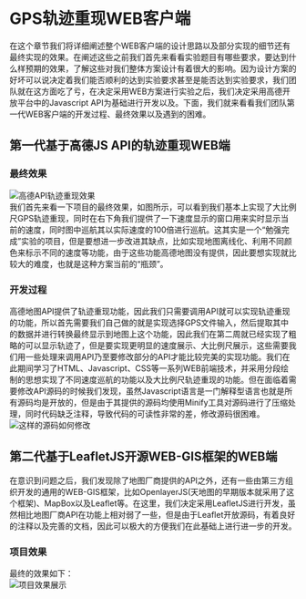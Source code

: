# GPS轨迹重现WEB客户端
在这个章节我们将详细阐述整个WEB客户端的设计思路以及部分实现的细节还有最终实现的效果。在阐述这些之前我们首先来看看实验题目有哪些要求，要达到什么样预期的效果，了解这些对我们整体方案设计有着很大的影响。因为设计方案的好坏可以说决定着我们能否顺利的达到实验要求甚至是能否达到实验要求，我们团队就在这方面吃了亏，在决定采用WEB方案进行实验之后，我们决定采用高德开放平台中的Javascript API为基础进行开发以及。下面，我们就来看看我们团队第一代WEB客户端的开发过程、最终效果以及遇到的困难。

## 第一代基于高德JS API的轨迹重现WEB端
### 最终效果
![高德API轨迹重现效果](https://i.loli.net/2017/11/17/5a0dcfa8c9b04.gif
 "高德API轨迹重现效果展示")  
我们首先来看一下项目的最终效果，如图所示，可以看到我们基本上实现了大比例尺GPS轨迹重现，同时在右下角我们提供了一下速度显示的窗口用来实时显示当前的速度，同时图中巡航其以实际速度的100倍进行巡航。这其实是一个“勉强完成”实验的项目，但是要想进一步改进其缺点，比如实现地图离线化、利用不同颜色来标示不同的速度等功能，由于这些功能高德地图没有提供，因此要想实现就比较大的难度，也就是这种方案当前的“瓶颈”。

### 开发过程
高德地图API提供了轨迹重现功能，因此我们只需要调用API就可以实现轨迹重现的功能，所以首先需要我们自己做的就是实现选择GPS文件输入，然后提取其中的数据并进行转换最终显示到地图上这个功能，因此我们在第二周就已经实现了粗略的可以显示轨迹了，但是要实现更明显的速度展示、大比例尺展示，这些需要我们用一些处理来调用API乃至要修改部分的API才能比较完美的实现功能。我们在此期间学习了HTML、Javascript、CSS等一系列WEB前端技术，并采用分段绘制的思想实现了不同速度巡航的功能以及大比例尺轨迹重现的功能。但在面临着需要修改API源码的时候我们发现，虽然Javascript语言是一门解释型语言也就是所有源码均是开放的，但是由于其提供的源码均使用Minify工具对源码进行了压缩处理，同时代码缺乏注释，导致代码的可读性非常的差，修改源码很困难。  
![这样的源码如何修改](https://i.loli.net/2017/11/17/5a0e659705582.png "高德API源码展示")

## 第二代基于LeafletJS开源WEB-GIS框架的WEB端
在意识到问题之后，我们发现除了地图厂商提供的API之外，还有一些由第三方组织开发的通用的WEB-GIS框架，比如OpenlayerJS(天地图的早期版本就采用了这个框架)、MapBox以及Leaflet等。在这里，我们决定采用LeafletJS进行开发，虽然相比地图厂商API在功能上相对弱了一些，但是由于Leaflet开放源码，有着良好的注释以及完善的文档，因此可以极大的方便我们在此基础上进行进一步的开发。

### 项目效果
最终的效果如下：  
![项目效果展示](https://i.loli.net/2017/11/13/5a09648b66c54.gif "GPS轨迹重现效果")
